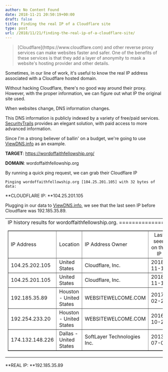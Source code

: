 ```yaml
---
author: No Content Found
date: 2018-11-21 20:50:19+00:00
draft: false
title: Finding the real IP of a Cloudflare site
type: post
url: /2018/11/21/finding-the-real-ip-of-a-cloudflare-site/
---
```


<blockquote>[Cloudflare](https://www.cloudflare.com) and other reverse proxy services can make websites faster and safer. One of the benefits of these services is that they add a layer of anonymity to mask a website's hosting provider and other details.</blockquote>


Sometimes, in our line of work, it's useful to know the real IP address associated with a Cloudflare hosted domain.

Without hacking Cloudflare, there's no good way around their proxy. However, with the proper information, we can figure out what IP the original site used.

When websites change, DNS information changes.

This DNS information is publicly indexed by a variety of free/paid services. [SecurityTrails](https://securitytrails.com/dns-trails) provides an elegant solution, with paid access to more advanced information.

Since I'm a strong believer of ballin' on a budget, we're going to use [ViewDNS.info](https://viewdns.info/iphistory/) as an example.

**TARGET**: https://wordoffaithfellowship.org/

**DOMAIN**: wordoffaithfellowship.org

By running a quick ping request, we can grab their Cloudflare IP

`Pinging wordoffaithfellowship.org [104.25.201.105] with 32 bytes of data:`

**CLOUDFLARE IP: **104.25.201.105

Plugging in our data to [ViewDNS.info](https://viewdns.info/iphistory/), we see that the last seen IP before Cloudflare was 192.185.35.89.
<table width="1000" align="center" id="null" bgcolor="#FFFFFF" >
<tbody >
<tr >

<td >IP history results for wordoffaithfellowship.org.
==============


<table border="1" >
<tbody >
<tr >

<td width="150" >IP Address
</td>

<td >Location
</td>

<td >IP Address Owner
</td>

<td align="center" >Last seen on this IP
</td>
</tr>
<tr >

<td >104.25.202.105
</td>

<td >United States
</td>

<td >Cloudflare, Inc.
</td>

<td align="center" >2018-11-17
</td>
</tr>
<tr >

<td >104.25.201.105
</td>

<td >United States
</td>

<td >Cloudflare, Inc.
</td>

<td align="center" >2018-11-17
</td>
</tr>
<tr >

<td >192.185.35.89
</td>

<td >Houston - United States
</td>

<td >WEBSITEWELCOME.COM
</td>

<td align="center" >2017-02-25
</td>
</tr>
<tr >

<td >192.254.233.20
</td>

<td >Houston - United States
</td>

<td >WEBSITEWELCOME.COM
</td>

<td align="center" >2016-10-22
</td>
</tr>
<tr >

<td >174.132.148.226
</td>

<td >Dallas - United States
</td>

<td >SoftLayer Technologies Inc.
</td>

<td align="center" >2013-07-05
</td>
</tr>
</tbody>
</table>

</td>
</tr>
</tbody>
</table>
**REAL IP: **192.185.35.89
